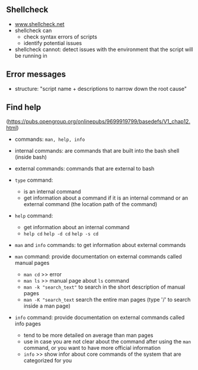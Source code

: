 ## Shellcheck
- www.shellcheck.net
- shellcheck can
  - check syntax errors of scripts
  - identify potential issues
- shellcheck cannot: detect issues with the environment that the script will be running in

## Error messages
- structure: "script name + descriptions to narrow down the root cause"


## Find help
(https://pubs.opengroup.org/onlinepubs/9699919799/basedefs/V1_chap12.html)
- commands: `man, help, info`
- internal commands: are commands that are built into the bash shell (inside bash)
- external commands: commands that are external to bash
- `type` command: 
  * is an internal command
  * get information about a command if it is an internal command or an external command (the location path of the command)
- `help` command:
  * get information about an internal command
  * `help cd` `help -d cd` `help -s cd`

- `man` and `info` commands: to get information about external commands
* `man` command: provide documentation on external commands called manual pages
  * `man cd` >> error
  * `man ls` >> manual page about `ls` command
  * `man -k "search_text"` to search in the short description of manual pages
  * `man -K "search_text` search the entire man pages
  (type '/' to search inside a man page)

* `info` command: provide documentation on external commands called info pages
  * tend to be more detailed on average than man pages
  * use in case you are not clear about the command after using the `man` command, or you want to have more official information
  * `info` >> show infor about core commands of the system that are categorized for you